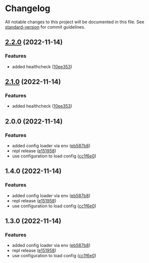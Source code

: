 # Changelog

All notable changes to this project will be documented in this file. See [standard-version](https://github.com/conventional-changelog/standard-version) for commit guidelines.

## [2.2.0](https://github.com/silenteer/raio/compare/raio/2.0.0...raio/2.2.0) (2022-11-14)


### Features

* added healthcheck ([10ee353](https://github.com/silenteer/raio/commit/10ee35388675cc4bcfef5ffff75967d96d6b4f6e))

## [2.1.0](https://github.com/silenteer/raio/compare/v1.3.0...v2.1.0) (2022-11-14)


### Features

* added healthcheck ([10ee353](https://github.com/silenteer/raio/commit/10ee35388675cc4bcfef5ffff75967d96d6b4f6e))

## 2.0.0 (2022-11-14)


### Features

* added config loader via env ([eb587b8](https://github.com/silenteer/raio/commit/eb587b84001770be513d654917bf9fa9e99390cb))
* repl release ([e151958](https://github.com/silenteer/raio/commit/e15195850c7d07d86883af4c295a78322da3d619))
* use configuration to load config ([cc1f6e0](https://github.com/silenteer/raio/commit/cc1f6e0d6981da463ef05076df6db1aeee600da4))

## 1.4.0 (2022-11-14)


### Features

* added config loader via env ([eb587b8](https://github.com/silenteer/raio/commit/eb587b84001770be513d654917bf9fa9e99390cb))
* repl release ([e151958](https://github.com/silenteer/raio/commit/e15195850c7d07d86883af4c295a78322da3d619))
* use configuration to load config ([cc1f6e0](https://github.com/silenteer/raio/commit/cc1f6e0d6981da463ef05076df6db1aeee600da4))

## 1.3.0 (2022-11-14)


### Features

* added config loader via env ([eb587b8](https://github.com/silenteer/raio/commit/eb587b84001770be513d654917bf9fa9e99390cb))
* repl release ([e151958](https://github.com/silenteer/raio/commit/e15195850c7d07d86883af4c295a78322da3d619))
* use configuration to load config ([cc1f6e0](https://github.com/silenteer/raio/commit/cc1f6e0d6981da463ef05076df6db1aeee600da4))

